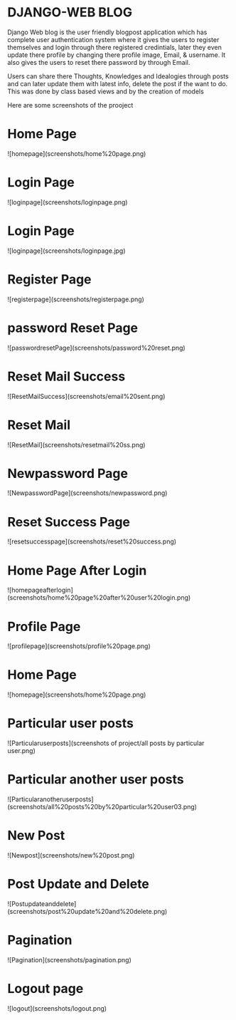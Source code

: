 <h1>DJANGO-WEB BLOG</h1>
<p>Django Web blog is the user friendly blogpost application which has complete user authentication system where it gives the users to register themselves and login through there registered credintials, later they even update there profile by changing there profile image, Email, & username. It also gives the users to reset there password by through Email.</p>
<p>Users can share there Thoughts, Knowledges and Idealogies through posts and can later update them with latest info, delete the post if the want to do. This was done by class based views and by the creation of models </p>
<p>Here are some screenshots of the prooject</p>
<h1>Home Page</h1>
![homepage](screenshots/home%20page.png)
<h1>Login Page</h1> 
![loginpage](screenshots/loginpage.png)
<h1>Login Page</h1> 
![loginpage](screenshots/loginpage.jpg)
<h1>Register Page</h1>
![registerpage](screenshots/registerpage.png)
<h1>password Reset Page</h1>
![passwordresetPage](screenshots/password%20reset.png)
<h1>Reset Mail Success</h1>
![ResetMailSuccess](screenshots/email%20sent.png)
<h1>Reset Mail </h1>
![ResetMail](screenshots/resetmail%20ss.png)
<h1>Newpassword Page</h1>
![NewpasswordPage](screenshots/newpassword.png)
<h1>Reset Success Page</h1>
![resetsuccesspage](screenshots/reset%20success.png)
<h1>Home Page After Login</h1>
![homepageafterlogin](screenshots/home%20page%20after%20user%20login.png)
<h1>Profile Page</h1>
![profilepage](screenshots/profile%20page.png)
<h1>Home Page</h1>
![homepage](screenshots/home%20page.png)
<h1>Particular user posts</h1>
![Particularuserposts](screenshots of project/all posts by particular user.png)
<h1>Particular another user posts</h1>
![Particularanotheruserposts](screenshots/all%20posts%20by%20particular%20user03.png)
<h1>New Post</h1>
![Newpost](screenshots/new%20post.png)
<h1>Post Update and Delete</h1>
![Postupdateanddelete](screenshots/post%20update%20and%20delete.png)
<h1>Pagination</h1>
![Pagination](screenshots/pagination.png)
<h1>Logout page</h1>
![logout](screenshots/logout.png)









 

